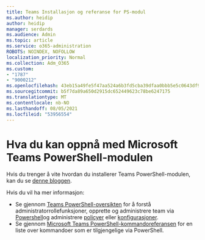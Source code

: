 ```yaml
---
title: Teams Installasjon og referanse for PS-modul
ms.author: heidip
author: heidip
manager: serdards
ms.audience: Admin
ms.topic: article
ms.service: o365-administration
ROBOTS: NOINDEX, NOFOLLOW
localization_priority: Normal
ms.collection: Adm_O365
ms.custom:
- "1787"
- "9000212"
ms.openlocfilehash: 43eb15a49fe5f47aa524a6b3fd5cba39dfaa0bbb5e5c0643df90ae37b33dd1f4
ms.sourcegitcommit: b5f7da89a650d2915dc652449623c78be6247175
ms.translationtype: MT
ms.contentlocale: nb-NO
ms.lasthandoff: 08/05/2021
ms.locfileid: "53956554"
---
```

# <a name="what-you-can-accomplish-with-microsoft-teams-powershell-module"></a>Hva du kan oppnå med Microsoft Teams PowerShell-modulen

Hvis du trenger å vite hvordan du installerer Teams PowerShell-modulen, kan du se [denne bloggen](https://blogs.technet.microsoft.com/skypehybridguy/2017/11/07/microsoft-teams-powershell-support/).

Hvis du vil ha mer informasjon:

- Se gjennom [Teams PowerShell-oversikten](https://docs.microsoft.com/MicrosoftTeams/teams-powershell-overview) for å forstå administratorrollefunksjoner, [](https://docs.microsoft.com/MicrosoftTeams/using-admin-roles)opprette og administrere team via [Powershell](https://docs.microsoft.com/MicrosoftTeams/teams-powershell-overview#creating-and-managing-teams-via-powershell)og administrere [policyer](https://docs.microsoft.com/MicrosoftTeams/teams-powershell-overview#managing-policies-via-powershell) eller [konfigurasjoner](https://docs.microsoft.com/MicrosoftTeams/teams-powershell-overview#managing-configurations-via-powershell). 
- Se gjennom [Microsoft Teams PowerShell-kommandoreferansen](https://docs.microsoft.com/powershell/module/teams/?view=teams-ps) for en liste over kommandoer som er tilgjengelige via PowerShell. 
